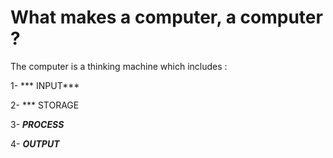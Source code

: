 # What makes a computer, a computer ?

The computer is a thinking machine which includes :

1- *** INPUT***

2- *** STORAGE

3- ***PROCESS***

4- ***OUTPUT***
